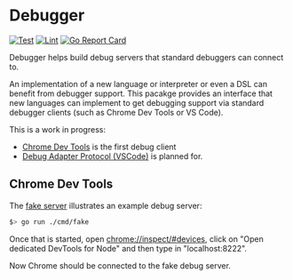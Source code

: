 # Debugger

[![Test](https://github.com/argots/debugger/workflows/Test/badge.svg)](https://github.com/argots/debugger/actions?query=workflow%3ATest)
[![Lint](https://github.com/argots/debugger/workflows/Lint/badge.svg)](https://github.com/argots/debugger/actions?query=workflow%3ALint)
[![Go Report Card](https://goreportcard.com/badge/github.com/argots/debugger)](https://goreportcard.com/report/github.com/argots/debugger)


Debugger helps build debug servers that standard debuggers can connect to.

An implementation of a new language or interpreter or even a DSL can
benefit from debugger support.  This pacakge provides an interface
that new languages can implement to get debugging support via standard
debugger clients (such as Chrome Dev Tools or VS Code).

This is a work in progress:

- [Chrome Dev
Tools](https://github.com/ChromeDevTools/devtools-protocol/) is the
first debug client
- [Debug Adapter
Protocol
(VSCode)](https://microsoft.github.io/debug-adapter-protocol/) is
planned for.

## Chrome Dev Tools

The [fake
server](https://github.com/argots/debugger/tree/master/cmd/fake)
illustrates an example debug server:

```bash
$> go run ./cmd/fake
```

Once that is started, open
[chrome://inspect/#devices](chrome://inspect/#devices), click on "Open
dedicated DevTools for Node" and then type in "localhost:8222".

Now Chrome should be connected to the fake debug server.
